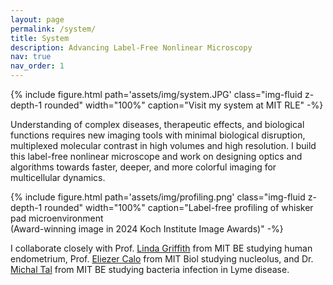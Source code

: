 ```yaml
---
layout: page
permalink: /system/
title: System
description: Advancing Label-Free Nonlinear Microscopy
nav: true
nav_order: 1
---
```


{% include figure.html path='assets/img/system.JPG' class="img-fluid z-depth-1 rounded" width="100%" caption="Visit my system at MIT RLE" -%}

Understanding of complex diseases, therapeutic effects, and biological functions requires new imaging tools with minimal biological disruption, multiplexed molecular contrast in high volumes and high resolution. I build this label-free nonlinear microscope and work on designing optics and algorithms towards faster, deeper, and more colorful imaging for multicellular dynamics.

{% include figure.html path='assets/img/profiling.png' class="img-fluid z-depth-1 rounded" width="100%" caption="Label-free profiling of whisker pad microenvironment<br>
(Award-winning image in 2024 Koch Institute Image Awards)" -%}

I collaborate closely with Prof. [Linda Griffith](https://lgglab.mit.edu/) from MIT BE studying human endometrium, Prof. [Eliezer Calo](https://www.calolab.mit.edu/) from MIT Biol studying nucleolus, and Dr. [Michal Tal](https://talresearchgroup.mit.edu/) from MIT BE studying bacteria infection in Lyme disease.
